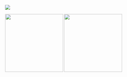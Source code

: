 <!-- 

### Hi there 👋

-->

![](https://github.com/rfyiamcool/rfyiamcool/blob/master/header.png)

<a href="https://github.com/reesun">
  <img align="left" height=190px src="https://github-readme-stats.vercel.app/api?username=reesun&show_icons=true&count_private=true" />
</a>
<a href="https://github.com/reesun">
  <img align="left" height=190px src="https://github-readme-stats.vercel.app/api/top-langs/?username=reesun&layout=compact&langs_count=10&hide=html,javascript,css,freemarker" />
</a>

<!--
**dongzl/dongzl** is a ✨ _special_ ✨ repository because its `README.md` (this file) appears on your GitHub profile.

Here are some ideas to get you started:

- 🔭 I’m currently working on ...
- 🌱 I’m currently learning ...
- 👯 I’m looking to collaborate on ...
- 🤔 I’m looking for help with ...
- 💬 Ask me about ...
- 📫 How to reach me: ...
- 😄 Pronouns: ...
- ⚡ Fun fact: ...
-->
